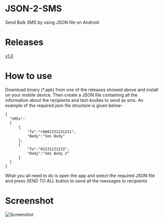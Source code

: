# JSON-2-SMS
Send Bulk SMS by using JSON file on Android

# Releases
[v1.0](https://github.com/rifat-hossain/JSON-2-SMS/releases/tag/1.0)

# How to use
Download binary (\*.apk) from one of the releases showed above and install on your mobile device. Then create a JSON file containing all the information about the recipients and text-bodies to send as sms. An example of the required json file structure is given below-
```
{
  "SMSs":
  [
      {
          "To":"+8801231231231",
          "Body":"Sms Body"
      },
      {
          "To":"01231231232",
          "Body":"Sms Body 2"
      }
  ]
}
```
What you all need to do is open the app and select the required JSON file and press *SEND TO ALL* button to send all the messages to recipients
# Screenshot
![Screenshot](https://rifat-hossain.github.io/images/json2sms.png)
